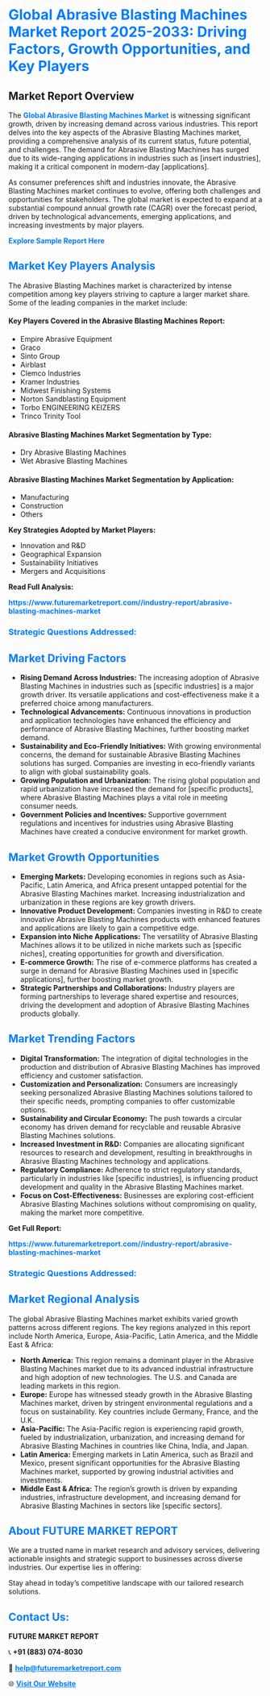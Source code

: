 <h1 style="color: #007BFF;">Global Abrasive Blasting Machines Market Report 2025-2033: Driving Factors, Growth Opportunities, and Key Players</h1>

<section id="overview">
<h2>Market Report Overview</h2>
<p>The <a href="https://www.futuremarketreport.com//industry-report/abrasive-blasting-machines-market" style="color: #007BFF; text-decoration: none;"><strong>Global Abrasive Blasting Machines Market</strong></a> is witnessing significant growth, driven by increasing demand across various industries. This report delves into the key aspects of the Abrasive Blasting Machines market, providing a comprehensive analysis of its current status, future potential, and challenges. The demand for Abrasive Blasting Machines has surged due to its wide-ranging applications in industries such as [insert industries], making it a critical component in modern-day [applications].</p>
<p>As consumer preferences shift and industries innovate, the Abrasive Blasting Machines market continues to evolve, offering both challenges and opportunities for stakeholders. The global market is expected to expand at a substantial compound annual growth rate (CAGR) over the forecast period, driven by technological advancements, emerging applications, and increasing investments by major players.</p>
</section>

<section id="overview">
<p><a href="https://www.futuremarketreport.com//request-sample/reportId=89878" style="color: #007BFF; text-decoration: none;"><strong>Explore Sample Report Here</strong></a></p>
</section>

<section id="key-players">
<h2 style="color: #007BFF;">Market Key Players Analysis</h2>
<p>The Abrasive Blasting Machines market is characterized by intense competition among key players striving to capture a larger market share. Some of the leading companies in the market include:</p>
<h4>Key Players Covered in the Abrasive Blasting Machines Report:</h4>
<ul><li>Empire Abrasive Equipment</li><li>Graco</li><li>Sinto Group</li><li>Airblast</li><li>Clemco Industries</li><li>Kramer Industries</li><li>Midwest Finishing Systems</li><li>Norton Sandblasting Equipment</li><li>Torbo ENGINEERING KEIZERS</li><li>Trinco Trinity Tool</li></ul>
<h4>Abrasive Blasting Machines Market Segmentation by Type:</h4>
<ul><li>Dry Abrasive Blasting Machines</li><li>Wet Abrasive Blasting Machines</li></ul>

<h4>Abrasive Blasting Machines Market Segmentation by Application:</h4>
<ul><li>Manufacturing</li><li>Construction</li><li>Others</li></ul>
<p><strong>Key Strategies Adopted by Market Players:</strong></p>
<ul>
<li>Innovation and R&D</li>
<li>Geographical Expansion</li>
<li>Sustainability Initiatives</li>
<li>Mergers and Acquisitions</li>
</ul>
</section>

<section>
<p><strong>Read Full Analysis: </strong></p><a href="https://www.futuremarketreport.com//industry-report/abrasive-blasting-machines-market" style="color: #007BFF; text-decoration: none;"><strong>https://www.futuremarketreport.com//industry-report/abrasive-blasting-machines-market</strong></a>
<h3 style="color: #007BFF;">Strategic Questions Addressed:</h3>
</section>

<section id="driving-factors">
<h2 style="color: #007BFF;">Market Driving Factors</h2>
<ul>
<li><strong>Rising Demand Across Industries:</strong> The increasing adoption of Abrasive Blasting Machines in industries such as [specific industries] is a major growth driver. Its versatile applications and cost-effectiveness make it a preferred choice among manufacturers.</li>
<li><strong>Technological Advancements:</strong> Continuous innovations in production and application technologies have enhanced the efficiency and performance of Abrasive Blasting Machines, further boosting market demand.</li>
<li><strong>Sustainability and Eco-Friendly Initiatives:</strong> With growing environmental concerns, the demand for sustainable Abrasive Blasting Machines solutions has surged. Companies are investing in eco-friendly variants to align with global sustainability goals.</li>
<li><strong>Growing Population and Urbanization:</strong> The rising global population and rapid urbanization have increased the demand for [specific products], where Abrasive Blasting Machines plays a vital role in meeting consumer needs.</li>
<li><strong>Government Policies and Incentives:</strong> Supportive government regulations and incentives for industries using Abrasive Blasting Machines have created a conducive environment for market growth.</li>
</ul>
</section>

<section id="growth-opportunities">
<h2 style="color: #007BFF;">Market Growth Opportunities</h2>
<ul>
<li><strong>Emerging Markets:</strong> Developing economies in regions such as Asia-Pacific, Latin America, and Africa present untapped potential for the Abrasive Blasting Machines market. Increasing industrialization and urbanization in these regions are key growth drivers.</li>
<li><strong>Innovative Product Development:</strong> Companies investing in R&D to create innovative Abrasive Blasting Machines products with enhanced features and applications are likely to gain a competitive edge.</li>
<li><strong>Expansion into Niche Applications:</strong> The versatility of Abrasive Blasting Machines allows it to be utilized in niche markets such as [specific niches], creating opportunities for growth and diversification.</li>
<li><strong>E-commerce Growth:</strong> The rise of e-commerce platforms has created a surge in demand for Abrasive Blasting Machines used in [specific applications], further boosting market growth.</li>
<li><strong>Strategic Partnerships and Collaborations:</strong> Industry players are forming partnerships to leverage shared expertise and resources, driving the development and adoption of Abrasive Blasting Machines products globally.</li>
</ul>
</section>

<section id="trending-factors">
<h2 style="color: #007BFF;">Market Trending Factors</h2>
<ul>
<li><strong>Digital Transformation:</strong> The integration of digital technologies in the production and distribution of Abrasive Blasting Machines has improved efficiency and customer satisfaction.</li>
<li><strong>Customization and Personalization:</strong> Consumers are increasingly seeking personalized Abrasive Blasting Machines solutions tailored to their specific needs, prompting companies to offer customizable options.</li>
<li><strong>Sustainability and Circular Economy:</strong> The push towards a circular economy has driven demand for recyclable and reusable Abrasive Blasting Machines solutions.</li>
<li><strong>Increased Investment in R&D:</strong> Companies are allocating significant resources to research and development, resulting in breakthroughs in Abrasive Blasting Machines technology and applications.</li>
<li><strong>Regulatory Compliance:</strong> Adherence to strict regulatory standards, particularly in industries like [specific industries], is influencing product development and quality in the Abrasive Blasting Machines market.</li>
<li><strong>Focus on Cost-Effectiveness:</strong> Businesses are exploring cost-efficient Abrasive Blasting Machines solutions without compromising on quality, making the market more competitive.</li>
</ul>
</section>

<section>
<p><strong>Get Full Report: </strong></p><a href="https://www.futuremarketreport.com//industry-report/abrasive-blasting-machines-market" style="color: #007BFF; text-decoration: none;"><strong>https://www.futuremarketreport.com//industry-report/abrasive-blasting-machines-market</strong></a>
<h3 style="color: #007BFF;">Strategic Questions Addressed:</h3>
</section>


<section id="regional-analysis">
<h2 style="color: #007BFF;">Market Regional Analysis</h2>
<p>The global Abrasive Blasting Machines market exhibits varied growth patterns across different regions. The key regions analyzed in this report include North America, Europe, Asia-Pacific, Latin America, and the Middle East & Africa:</p>
<ul>
<li><strong>North America:</strong> This region remains a dominant player in the Abrasive Blasting Machines market due to its advanced industrial infrastructure and high adoption of new technologies. The U.S. and Canada are leading markets in this region.</li>
<li><strong>Europe:</strong> Europe has witnessed steady growth in the Abrasive Blasting Machines market, driven by stringent environmental regulations and a focus on sustainability. Key countries include Germany, France, and the U.K.</li>
<li><strong>Asia-Pacific:</strong> The Asia-Pacific region is experiencing rapid growth, fueled by industrialization, urbanization, and increasing demand for Abrasive Blasting Machines in countries like China, India, and Japan.</li>
<li><strong>Latin America:</strong> Emerging markets in Latin America, such as Brazil and Mexico, present significant opportunities for the Abrasive Blasting Machines market, supported by growing industrial activities and investments.</li>
<li><strong>Middle East & Africa:</strong> The region’s growth is driven by expanding industries, infrastructure development, and increasing demand for Abrasive Blasting Machines in sectors like [specific sectors].</li>
</ul>
</section>

<footer>
<h2 style="color: #007BFF;">About FUTURE MARKET REPORT</h2>
<p>We are a trusted name in market research and advisory services, delivering actionable insights and strategic support to businesses across diverse industries. Our expertise lies in offering:</p>

<p>Stay ahead in today’s competitive landscape with our tailored research solutions.</p>

<h2 style="color: #007BFF;">Contact Us:</h2>
<p><strong>FUTURE MARKET REPORT</strong></p>
<p>📞 <strong>+91 (883) 074-8030</strong></p>
<p>📧 <strong><a href="mailto:help@futuremarketreport.com" style="color: #007BFF;">help@futuremarketreport.com</a></strong></p>
<p>🌐 <strong><a href="https://www.futuremarketreport.com/" style="color: #007BFF;">Visit Our Website</a></strong></p>
</footer>
